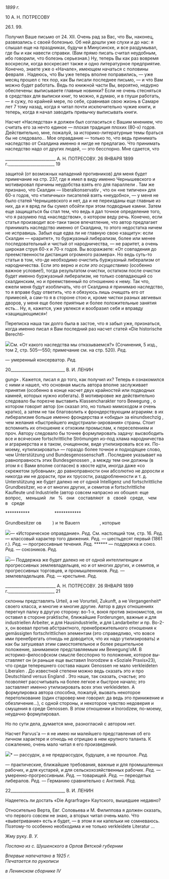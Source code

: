 _1899 г._

10 Α. Η. ПОТРЕСОВУ

26.1. 99.

Получил Ваше письмо от 24. XII. Очень рад за Вас, что Вы, наконец, развязались с своей болезнью. Об ней дошли уже слухи и до нас: я слышал еще на праздниках, буду­чи в Минусинске, и все раздумывал, где бы и как навести справки. (Вам прямо писать считал неудобным, ибо говорили, что болезнь серьезная.) Ну, теперь Вы как раз вовре­мя воскресли, когда воскресает также и одно литературное предприятие. Конечно, знаете уже о «Начале», имеющем начаться с половины февраля . Надеюсь, что Вы уже теперь вполне поправились, — уже месяц прошел с тех пор, как Вы писали последнее письмо, — и что Вам можно будет работать. Ведь по книжной части Вы, вероятно, не­дурно обеспечены: выписываете главные новинки? Если не очень стесняться в средст­вах для выписки книг, то можно, я думаю, и в глуши работать, — я сужу, по крайней мере, по себе, сравнивая свою жизнь в Самаре лет 7 тому назад, когда я читал почти исключительно чужие книги, и теперь, когда я начал заводить привычку выписывать книги.

Насчет «Наследства» я должен был согласиться с Вашим мнением, что считать его за нечто единое — плохая традиция плохих (80-х) годов. Действительно, мне, пожалуй, за историко-литературные темы браться бы не следовало... Мое оправдание — только то, что ведь принимать наследство от Скалдина именно я нигде не предлагаю. Что при­нимать наследство надо от других людей, — это бесспорно. Мне сдается, что

  

_________________________ Α. Η. ПОТРЕСОВУ. 26 ЯНВАРЯ 1899 г._______________________ 19

защитой (от возможных нападений противников) для меня будет примечание на стр. 237, где я имел в виду именно Чернышевского и мотивировал причины неудобства взять его для параллели . Там же признано, что Скалдин — liberalkonservativ , что он «не типичен» для 60-х годов, что «типичных» писателей взять «неудобно», — у меня не было статей Чернышевского и нет, да и не переизданы еще главные из них, да и я вряд ли бы сумел обойти при этом подводные камни. Затем еще защищаться бы стал тем, что ведь я дал точное определение того, что я разумею под «наследством», о котором веду речь. Конечно, если статья производит все-таки такое впечатление, что автор предлагает принимать наследство именно от Скалдина, то этого недостатка ничем не исправишь. Забыл еще едва ли не главную свою «защиту»: если Скалдин — «раритет», то буржуазный либерализм, более или менее последовательный и чистый от народни­чества, — не раритет, а очень широкая струя 60-х и 70-х годов. Вы возражаете: «От совпадения до преемственности дистанция огромного размера». Но ведь суть-то статьи в том, что-де необходимо очистить буржуазный либерализм от народничества. Если это верно и _если это осуществимо_ (особенно важное условие!), тогда результатом очистки, остатком после очистки будет именно буржуазный либерализм, не только совпадаю­щий со скалдинским, но и преемственный по отношению к нему. Так что, ежели меня будут изобличать, что от Скалдина _я_ принимаю наследство, то я вправе буду ответить, что я обязуюсь лишь _очищать_ его от примесей, а сам-то я в стороне стою и, кроме чи­стки разных авгиевых дворов, у меня еще более приятные и более положительные заня­тия есть... Ну, я, кажется, уже увлекся и вообразил себя и вправду «защищающимся»!

Переписка наша так долго была в застое, что я забыл уже, признаться, когда именно писал я Вам последний раз насчет статей «Die historische Berechti-

![](file:///C:/Users/bot32/AppData/Local/Temp/msohtmlclip1/01/clip_image001.png)См. «От какого наследства мы отказываемся?» (Сочинения, 5 изд., том 2, стр. 505—550; примечание см. на стр. 520). _Ред._

— умеренный консерватор. _Ред._

  

20___________________________ В. И. ЛЕНИН

gung» . Кажется, писал я до того, как получил их? Теперь я ознакомился с ними и на­шел, что основная мысль автора вполне заслуживает принятия (особенно в конце на­счет двух крайностей или подводных камней, которых нужно избегать). В мотивировке же действительно следовало бы порезче выставить Klassencharakter того Bewegung , о котором говорит автор (он сказал это, но только мимоходом и очень кратко), а затем не так благоволить к фрондерствующим аграриям: в их либерализме больше именно фрондерства и «обиды» за einundsechzig , чем желания «быстрейшего индустриали-зирования» страны. Стоит вспомнить их отношение к отхожим промыслам, к переселе­ниям и проч. Автору следовало бы точнее формулировать задачу: высвободить все и всяческие fortschrittliche Strömungen из-под хлама народничества и аграриерства и в таком, очищенном, виде утилизировать все их. По-моему, «утилизировать» — гораздо более точное и подходящее слово, чем Unterstützung und Bundesgenossenschaft . По­следнее указывает на равноправность этих Bundesgenossen , а между тем они должны (в этом я с Вами вполне согласен) в хвосте идти, иногда даже «со скрежетом зубовным»; до равноправности они абсолютно не доросли и никогда им не дорасти, при их трусости, раздробленности и т. д. Unterstützung же будет далеко не от одной Intelligenz und fortschrittliche Grundbesitzer, но и от многих других, и семитов и fortschrittliche Kaufleute und Industrielle (автор совсем напрасно их обошел: еще вопрос,   меньший   ли   %   они   составляют   в   своей   среде,   чем   в   среде

***********                    ************

Grundbesitzer ов         ) и те Bauern                , которые

![](file:///C:/Users/bot32/AppData/Local/Temp/msohtmlclip1/01/clip_image001.png)— «Историческое оправдание». _Ред._ См. настоящий том, стр. 16. _Ред._ — классовый характер того движения. _Ред._ — шестьдесят первый (1861 г.). _Ред._ — прогрессивные течения. _Ред._ ****** — поддержка и союз. _Ред._ — союзников. _Ред._

![](file:///C:/Users/bot32/AppData/Local/Temp/msohtmlclip1/01/clip_image002.png)— Поддержка же будет далеко не от одной интеллигенции и прогрессивных землевладельцев, но и от многих других, и семитов, и прогрессивных торговцев, и промышленников. _Ред._ — землевладельцев. _Ред._ — крестьяне. _Ред._

  

_________________________ Α. Η. ПОТРЕСОВУ. 26 ЯНВАРЯ 1899 г._______________________ 21

склонны представлять Urteil, а не Vorurteil, Zukunft, а не Vergangenheit* своего класса, и многие и многие другие. Автор в двух отношениях перегнул палку в другую сторону: во-1-х, воюя против экономистов, он оставил в стороне praktische, ближайшие Forderungen, важные и для industriellen Arbeiter, и для Hausindustrielle, и для Landarbeiter и пр. Во-2-х, он воевал против абстрактного, пренебрежительного отно­шения к gemässigten fortschrittlichen элементам (это справедливо, что вовсе ими пре­небрегать отнюдь не доводится, что их надо утилизировать) и как бы затушевал этим самостоятельное и более решительное положение, занимаемое представляемым им Bewegung'oM. В историко-философском смысле бесспорно то положение, которое вы­ставляет он (и раньше еще выставил Inorodzew в «Soziale Praxis»23), что среди тепереш­него состава наших Genossen не мало verkleideten Liberalen . До известной степе­ни можно ведь сказать это и про Deutschland versus England . Это наше, так сказать, счастье; это позволяет рассчитывать на более легкое и быстрое начало; это заставляет именно утилизировать всех этих verkleideten. А формулировка автора способна, пожа­луй, вызвать некоторое перетолкование (один старовер мне говорил: да ведь это при­нижение и обезличение...), с одной стороны, и некоторое чувство недоверия и смуще­ния в среде Genossen. В этом отношении и Inorodzew, по-моему, неудачно формулиро­вал.

Но по сути дела, думается мне, разногласий с автором нет.

Насчет Parvus'a — я не имею ни малейшего представления об его личном характере и отнюдь не отрицаю в нем крупного таланта. К сожалению, очень мало читал я его произведений.

![](file:///C:/Users/bot32/AppData/Local/Temp/msohtmlclip1/01/clip_image001.png)* — рассудок, а не предрассудок, будущее, а не прошлое. _Ред._

— практические, ближайшие требования, важные и для промышленных рабочих, и для кустарей, и для сельскохозяйственных рабочих. _Ред._ — умеренно-прогрессивным. _Ред._ — товарищей. _Ред._ — переодетых либералов. _Ред._ — Германию сравнительно с Англией. _Ред._

  

22___________________________ В. И. ЛЕНИН

Надеетесь ли достать «Die Agrarfrage» Каутского, вышедшее недавно?

Относительно Верта, Евг. Соловьева и М. Филиппова я должен сказать, что первого совсем не знаю, а вторых читал очень мало. Что «выветривание» есть и будет, — в этом я ни капельки не сомневаюсь. Поэтому-то особенно необходима и не только verkleidete Literatur ...

Жму руку. _В. У._

_Послано из с. Шушенского в Орлов Вятской губернии_

_Впервые напечатано в 1925 г.                                                                      Печатается по рукописи_

_в Ленинском сборнике_ _IV_